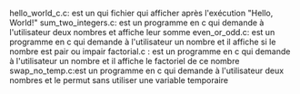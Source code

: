 hello_world_c.c: est un qui fichier qui afficher après l'exécution "Hello, World!"
sum_two_integers.c: est un programme en c qui demande à l'utilisateur deux nombres et affiche leur somme
even_or_odd.c: est un programme en c qui demande à l'utilisateur un nombre et il affiche si le nombre est pair ou impair
factorial.c : est un programme en c qui demande à l'utilisateur un nombre et il affiche le factoriel de ce nombre
swap_no_temp.c:est un programme en c qui demande à l'utilisateur deux nombres et le permut sans utiliser une variable temporaire

